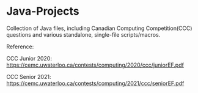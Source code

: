 # Java-Projects

Collection of Java files, including Canadian Computing Competition(CCC) questions and various standalone, single-file scripts/macros.

Reference:

CCC Junior 2020: https://cemc.uwaterloo.ca/contests/computing/2020/ccc/juniorEF.pdf

CCC Senior 2021: https://cemc.uwaterloo.ca/contests/computing/2021/ccc/seniorEF.pdf